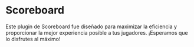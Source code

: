 # Scoreboard
Este plugin de Scoreboard fue diseñado para maximizar la eficiencia y proporcionar la mejor experiencia posible a tus jugadores. ¡Esperamos que lo disfrutes al máximo!
